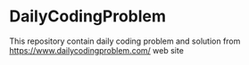 # DailyCodingProblem

This repository contain daily coding problem and solution from https://www.dailycodingproblem.com/ web site
